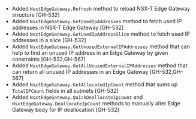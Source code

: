 * Added `NsxtEdgeGateway.Refresh` method to reload NSX-T Edge Gateway structure [GH-532]
* Added `NsxtEdgeGateway.GetUsedIpAddresses` method to fetch used IP addresses in NSX-T Edge
  Gateway [GH-532]
* Added `NsxtEdgeGateway.GetUsedIpAddressSlice` method to fetch used IP addresses in a slice
  [GH-532]
* Added `NsxtEdgeGateway.GetUnusedExternalIPAddresses` method that can help to find an unused
  IP address in an Edge Gateway by given constraints [GH-532,GH-567]
* Added `NsxtEdgeGateway.GetAllUnusedExternalIPAddresses` method that can return all unused IP
  addresses in an Edge Gateway [GH-532,GH-567]
* Added `NsxtEdgeGateway.GetAllocatedIpCount` method that sums up `TotalIPCount` fields in all
  subnets [GH-532]
* Added `NsxtEdgeGateway.QuickDeallocateIpCount` and `NsxtEdgeGateway.DeallocateIpCount`
  methods to manually alter Edge Gateway body for IP deallocation [GH-532]
